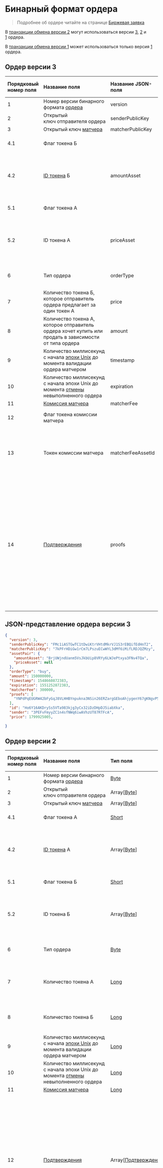 # Бинарный формат ордера

> Подробнее об ордере читайте на странице [Биржевая заявка](/blockchain/order.md)

В [транзакции обмена версии 2](/blockchain/binary-format/transaction-binary-format/exchange-transaction-binary-format.md#v2) могут использоваться версии [3](#v3), [2](#v2) и [1](#1) ордера.

В [транзакции обмена версии 1](/blockchain/binary-format/transaction-binary-format/exchange-transaction-binary-format.md#v1) может использоваться только версия [1](#1) ордера.

## Ордер версии 3 <a id="v3"></a>

| Порядковый номер поля | Название поля | Название JSON-поля | Тип поля | Размер поля в байтах | Описание поля |
| :--- | :--- | :--- | :--- | :--- | :--- |
| 1 | Номер версии бинарного формата [ордера](/blockchain/order.md) | version | [Byte](/blockchain/blockchain/blockchain-data-types.md)| 1 | Значение должно быть равно 3 |
| 2 | Открытый ключ отправителя ордера | senderPublicKey | Array[[Byte](/blockchain/blockchain/blockchain-data-types.md)] | 32 |  |
| 3 | Открытый ключ [матчера](/blockchain/waves-node/extensions/matcher.md) | matcherPublicKey | Array[[Byte](/blockchain/blockchain/blockchain-data-types.md)] | 32 |  |
| 4.1 | Флаг токена Б |  | [Short](/blockchain/blockchain/blockchain-data-types.md) | 1 | Если токен [WAVES](/blockchain/token/waves.md), то значение 0, иначе — 1 |
| 4.2 | [ID токена](/blockchain/token/token-id.md) Б | amountAsset | Array[[Byte](/blockchain/blockchain/blockchain-data-types.md)] | `S` | Если токен не WAVES, то `S` = 32, иначе — поле не должно присутствовать в бинарном формате |
| 5.1 | Флаг токена А |  | [Short](/blockchain/blockchain/blockchain-data-types.md) | 1 | Если токен WAVES, то значение 0, иначе — 1 |
| 5.2 | ID токена А | priceAsset | Array[[Byte](/blockchain/blockchain/blockchain-data-types.md)] | `S` | Если токен не WAVES, то `S` = 32, иначе — поле не должно присутствовать в бинарном формате |
| 6 | Тип ордера | orderType | [Byte](/blockchain/blockchain/blockchain-data-types.md) | 1 | Если ордер на покупку, то значение 0, если на продажу — 1 |
| 7 | Количество токена Б, которое отправитель ордера предлагает за один токен А | price | [Long](/blockchain/blockchain/blockchain-data-types.md) | 8 |  |
| 8 | Количество токена А, которое отправитель ордера хочет купить или продать в зависимости от типа ордера | amount | Long | 8 |  |
| 9 | Количество миллисекунд с начала [эпохи Unix](https://ru.wikipedia.org/wiki/Unix-время) до момента валидации ордера матчером | timestamp | [Long](/blockchain/blockchain/blockchain-data-types.md) | 8 |  |
| 10 | Количество миллисекунд с начала эпохи Unix до момента [отмены](/blockchain/order.md#cancel) невыполненного ордера | expiration | [Long](/blockchain/blockchain/blockchain-data-types.md) | 8 |  |
| 11 | [Комиссия матчера](/blockchain/matcher-fee.md) | matcherFee | [Long](/blockchain/blockchain/blockchain-data-types.md) | 8 |  |
| 12 | Флаг токена комиссии матчера |  | [Byte](/blockchain/blockchain/blockchain-data-types.md) | 1 | Если токен WAVES, то значение 0, иначе — 1 |
| 13 | Токен комиссии матчера | matcherFeeAssetId | Array[[Byte](/blockchain/blockchain/blockchain-data-types.md)] | `F` | Если токен комиссии не WAVES, то `F` = 32, иначе — поле не должно присутствовать в бинарном формате |
| 14 | [Подтверждения](/blockchain/transaction/transaction-proof.md) | proofs | Array[[Подтверждение](/blockchain/transaction/transaction-proof.md)] | `S` | Если массив пустой, то `S` = 3.<br>Если массив не пустой, то `S` = 3 + 2 × `N` + (`P`<sub>1</sub> + `P`<sub>2</sub> + ... + `P`<sub>n</sub>),<br>где<br>`N` — количество подтверждений в массиве,<br>`P`<sub>n</sub> — размер N-го подтверждения в байтах.<br>Максимальное количество подтверждений в массиве — 8. Максимальный размер каждого подтверждения — 64 байта |

## JSON-представление ордера версии 3

``` json
{
  "version": 3,
  "senderPublicKey": "FMc1iASTGwTC1tDwiKtrVHtdMkrVJ1S3rEBQifEdHnT2",
  "matcherPublicKey": "7kPFrHDiGw1rCm7LPszuECwWYL3dMf6iMifLRDJQZMzy",
  "assetPair": {
    "amountAsset": "BrjUWjndUanm5VsJkbUip8VRYy6LWJePtxya3FNv4TQa",
    "priceAsset": null
  },
  "orderType": "buy",
  "amount": 150000000,
  "timestamp": 1548660872383,
  "expiration": 1551252872383,
  "matcherFee": 300000,
  "proofs": [
    "YNPdPqEUGRW42bFyGqJ8VLHHBYnpukna3NSin26ERZargGEboAhjygenY67gKNgvP5nm5ZV8VGZW3bNtejSKGEa"
  ],
  "id": "Ho6Y16AKDrySs5VTa983kjg3yCx32iDzDHpDJ5iabXka",
  "sender": "3PEFvFmyyZC1n4sfNWq6iwAVhzUT87RTFcA",
  "price": 1799925005,
  
}
```

## Ордер версии 2 <a id="v2"></a>

| Порядковый номер поля | Название поля | Тип поля | Размер поля в байтах | Описание поля |
| :--- | :--- | :--- | :--- | :--- |
| 1 | Номер версии бинарного формата [ордера](/blockchain/order.md) | [Byte](/blockchain/blockchain/blockchain-data-types.md) | 1 | Значение должно быть равно 2 |
| 2 | Открытый ключ отправителя ордера | Array[[Byte](/blockchain/blockchain/blockchain-data-types.md)] | 32 |  |
| 3 | Открытый ключ [матчера](/blockchain/waves-node/extensions/matcher.md) | Array[[Byte](/blockchain/blockchain/blockchain-data-types.md)] | 32 |  |
| 4.1 | Флаг токена А | [Short](/blockchain/blockchain/blockchain-data-types.md) | 1 | Если токен [WAVES](/blockchain/token/waves.md), то значение 0, иначе — 1 |
| 4.2 | [ID токена](/blockchain/token/token-id.md) А | Array[[Byte](/blockchain/blockchain/blockchain-data-types.md)] | `S` | Если токен не WAVES, то `S` = 32, иначе — поле не должно присутствовать в бинарном формате |
| 5.1 | Флаг токена Б | [Short](/blockchain/blockchain/blockchain-data-types.md) | 1 | Если токен WAVES, то значение 0, иначе — 1 |
| 5.2 | ID токена Б | Array[[Byte](/blockchain/blockchain/blockchain-data-types.md)] | `S` | Если токен не WAVES, то `S` = 32, иначе — поле не должно присутствовать в бинарном формате |
| 6 | Тип ордера | [Byte](/blockchain/blockchain/blockchain-data-types.md) | 1 | Если ордер на покупку, то значение 0, если на продажу — 1 |
| 7 | Количество токена А | [Long](/blockchain/blockchain/blockchain-data-types.md) | 8 | Количество токена А, которое отправитель ордера предлагает за один токен Б |
| 8 | Количество токена Б | [Long](/blockchain/blockchain/blockchain-data-types.md) | 8 | Количество токена Б, которое отправитель ордера хочет купить |
| 9 | Количество миллисекунд с начала [эпохи Unix](https://ru.wikipedia.org/wiki/Unix-время) до момента валидации ордера матчером | [Long](/blockchain/blockchain/blockchain-data-types.md) | 8 |  |
| 10 | Количество миллисекунд с начала эпохи Unix до момента [отмены](/blockchain/order.md#cancel) невыполненного ордера | [Long](/blockchain/blockchain/blockchain-data-types.md) | 8 | Максимальное значение: время отправки ордера + 30 дней |
| 11 | [Комиссия матчера](/blockchain/matcher-fee.md) | [Long](/blockchain/blockchain/blockchain-data-types.md) | 8 |  |
| 12 | [Подтверждения](/blockchain/transaction/transaction-proof.md) | Array[[Подтверждение](/blockchain/transaction/transaction-proof.md)] | `S` | Если массив пустой, то `S` = 3.<br>Если массив не пустой, то `S` = 3 + 2 × `N` + (`P`<sub>1</sub> + `P`<sub>2</sub> + ... + `P`<sub>n</sub>),<br>где<br>`N` — количество подтверждений в массиве,<br>`P`<sub>n</sub> — размер N-го подтверждения в байтах.<br>Максимальное количество подтверждений в массиве — 8. Максимальный размер каждого подтверждения — 64 байта |

## Ордер версии 1 <a id="v1"></a>

| Порядковый номер поля | Название поля | Тип поля | Размер поля в байтах | Описание поля |
| :--- | :--- | :--- | :--- | :--- |
| 1 | Открытый ключ отправителя [ордера](/blockchain/order.md) | Array[[Byte](/blockchain/blockchain/blockchain-data-types.md)] | 32 |  |
| 2 | Открытый ключ [матчера](/blockchain/waves-node/extensions/matcher.md) | Array[[Byte](/blockchain/blockchain/blockchain-data-types.md)] | 32 |  |
| 3.1 | Флаг токена A | [Byte](/blockchain/blockchain/blockchain-data-types.md) | 1 | Если [WAVES](/blockchain/token/waves.md), то значение 0, иначе — 1 |
| 3.2 | [ID токена](/blockchain/token/token-id.md) А | Array[[Byte](/blockchain/blockchain/blockchain-data-types.md)] | `S` | Если токен не WAVES, то `S` = 32, иначе — поле не должно присутствовать в бинарном формате |
| 4.1 | Флаг токена Б | [Byte](/blockchain/blockchain/blockchain-data-types.md) | 1 | Если WAVES, то значение 0, иначе — 1 |
| 4.2 | ID токена Б | Array[[Byte](/blockchain/blockchain/blockchain-data-types.md)] | `S` | Если токен не WAVES, то `S` = 32, иначе — поле не должно присутствовать в бинарном формате |
| 5 | Тип ордера | [Byte](/blockchain/blockchain/blockchain-data-types.md) | 1 | Если ордер на покупку, то значение 0, если на продажу — 1 |
| 6 | Количество токена А, которое отправитель ордера предлагает за единицу токена Б  | [Long](/blockchain/blockchain/blockchain-data-types.md) | 8 |  |
| 7 | Количество токена Б, которое отправитель ордера хочет купить | [Long](/blockchain/blockchain/blockchain-data-types.md) | 8 |  |
| 8 | Количество миллисекунд с начала [эпохи Unix](https://ru.wikipedia.org/wiki/Unix-время) до момента валидации ордера матчером | [Long](/blockchain/blockchain/blockchain-data-types.md) | 8 |  |
| 9 | Количество миллисекунд с начала эпохи Unix до момента [отмены](/blockchain/order.md#cancel) невыполненного ордера | [Long](/blockchain/blockchain/blockchain-data-types.md) | 8 |  |
|  | Комиссия матчера | [Long](/blockchain/blockchain/blockchain-data-types.md) | 8 |  |
| 11 | [Подпись отправителя ордера](/blockchain/matcher-fee.md) | Array[[Byte](/blockchain/blockchain/blockchain-data-types.md)] | 64 |  |
